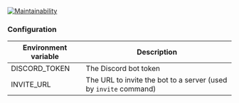 [![Maintainability](https://api.codeclimate.com/v1/badges/f51d5a191cd335a7c9ad/maintainability)](https://codeclimate.com/github/ali-l/discord_rainbow_bot/maintainability)

### Configuration
| Environment variable | Description                                                      |
|----------------------|------------------------------------------------------------------|
| DISCORD_TOKEN        | The Discord bot token                                            |
| INVITE_URL           | The URL to invite the bot to a server (used by `invite` command) |
